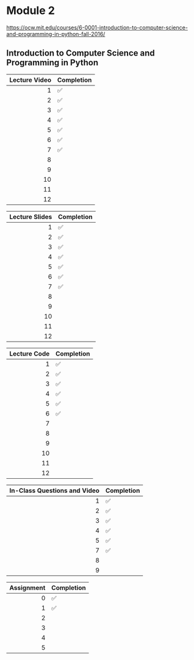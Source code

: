 # Module 2

https://ocw.mit.edu/courses/6-0001-introduction-to-computer-science-and-programming-in-python-fall-2016/

## Introduction to Computer Science and Programming in Python

| Lecture Video | Completion         |
| ------------: | ------------------ |
|             1 | :white_check_mark: |
|             2 | :white_check_mark: |
|             3 | :white_check_mark: |
|             4 | :white_check_mark: |
|             5 | :white_check_mark: |
|             6 | :white_check_mark: |
|             7 | :white_check_mark: |
|             8 |                    |
|             9 |                    |
|            10 |                    |
|            11 |                    |
|            12 |                    |

| Lecture Slides | Completion         |
| -------------: | ------------------ |
|              1 | :white_check_mark: |
|              2 | :white_check_mark: |
|              3 | :white_check_mark: |
|              4 | :white_check_mark: |
|              5 | :white_check_mark: |
|              6 | :white_check_mark: |
|              7 | :white_check_mark: |
|              8 |                    |
|              9 |                    |
|             10 |                    |
|             11 |                    |
|             12 |                    |

| Lecture Code | Completion         |
| -----------: | ------------------ |
|            1 | :white_check_mark: |
|            2 | :white_check_mark: |
|            3 | :white_check_mark: |
|            4 | :white_check_mark: |
|            5 | :white_check_mark: |
|            6 | :white_check_mark: |
|            7 |                    |
|            8 |                    |
|            9 |                    |
|           10 |                    |
|           11 |                    |
|           12 |                    |

| In-Class Questions and Video | Completion         |
| ---------------------------: | ------------------ |
|                            1 | :white_check_mark: |
|                            2 | :white_check_mark: |
|                            3 | :white_check_mark: |
|                            4 | :white_check_mark: |
|                            5 | :white_check_mark: |
|                            7 | :white_check_mark: |
|                            8 |                    |
|                            9 |                    |

| Assignment | Completion         |
| ---------: | ------------------ |
|          0 | :white_check_mark: |
|          1 | :white_check_mark: |
|          2 |                    |
|          3 |                    |
|          4 |                    |
|          5 |                    |
